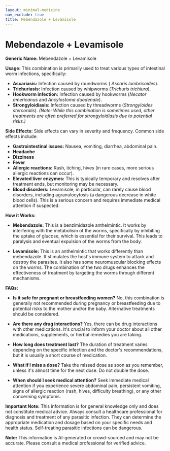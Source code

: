 ```yaml
---
layout: minimal-medicine
nav_exclude: true
title: Mebendazole + Levamisole
---
```


# Mebendazole + Levamisole

**Generic Name:** Mebendazole + Levamisole

**Usage:** This combination is primarily used to treat various types of intestinal worm infections, specifically:

* **Ascariasis:** Infection caused by roundworms ( *Ascaris lumbricoides*).
* **Trichuriasis:** Infection caused by whipworms (*Trichuris trichiura*).
* **Hookworm infection:** Infection caused by hookworms (*Necator americanus* and *Ancylostoma duodenale*).
* **Strongyloidiasis:** Infection caused by threadworms (*Strongyloides stercoralis*).  *(Note: While this combination is sometimes used, other treatments are often preferred for strongyloidiasis due to potential risks.)*


**Side Effects:**  Side effects can vary in severity and frequency. Common side effects include:

* **Gastrointestinal issues:** Nausea, vomiting, diarrhea, abdominal pain.
* **Headache**
* **Dizziness**
* **Fever**
* **Allergic reactions:** Rash, itching, hives (in rare cases, more serious allergic reactions can occur).
* **Elevated liver enzymes:**  This is typically temporary and resolves after treatment ends, but monitoring may be necessary.
* **Blood disorders:**  Levamisole, in particular, can rarely cause blood disorders, including agranulocytosis (a dangerous decrease in white blood cells). This is a serious concern and requires immediate medical attention if suspected.

**How it Works:**

* **Mebendazole:** This is a benzimidazole anthelmintic. It works by interfering with the metabolism of the worms, specifically by inhibiting the uptake of glucose, which is essential for their survival. This leads to paralysis and eventual expulsion of the worms from the body.

* **Levamisole:** This is an anthelmintic that works differently than mebendazole. It stimulates the host's immune system to attack and destroy the parasites. It also has some neuromuscular blocking effects on the worms.  The combination of the two drugs enhances the effectiveness of treatment by targeting the worms through different mechanisms.


**FAQs:**

* **Is it safe for pregnant or breastfeeding women?** No, this combination is generally not recommended during pregnancy or breastfeeding due to potential risks to the mother and/or the baby.  Alternative treatments should be considered.

* **Are there any drug interactions?**  Yes, there can be drug interactions with other medications.  It's crucial to inform your doctor about all other medications, supplements, or herbal remedies you are taking.

* **How long does treatment last?** The duration of treatment varies depending on the specific infection and the doctor's recommendations, but it is usually a short course of medication.

* **What if I miss a dose?** Take the missed dose as soon as you remember, unless it's almost time for the next dose.  Do not double the dose.

* **When should I seek medical attention?** Seek immediate medical attention if you experience severe abdominal pain, persistent vomiting, signs of allergic reaction (rash, hives, difficulty breathing), or any other concerning symptoms.


**Important Note:** This information is for general knowledge only and does not constitute medical advice. Always consult a healthcare professional for diagnosis and treatment of any parasitic infection.  They can determine the appropriate medication and dosage based on your specific needs and health status.  Self-treating parasitic infections can be dangerous.


**Note:** This information is AI-generated or crowd-sourced and may not be accurate. Please consult a medical professional for verified advice.